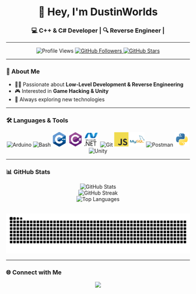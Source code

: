 <h1 align="center">👋 Hey, I'm DustinWorlds</h1>
<h3 align="center">💻 C++ & C# Developer | 🔍 Reverse Engineer | </h3>

---

<p align="center">
  <img src="https://komarev.com/ghpvc/?username=dustinworlds&label=Profile%20Views&color=0e75b6&style=flat-square" alt="Profile Views" />
  <a href="https://github.com/dustinworlds?tab=followers">
    <img src="https://img.shields.io/github/followers/dustinworlds?label=Followers&style=flat-square" alt="GitHub Followers" />
  </a>
  <a href="https://github.com/dustinworlds">
    <img src="https://img.shields.io/github/stars/dustinworlds?label=Stars&style=flat-square" alt="GitHub Stars" />
  </a>
</p>

---

### 🚀 About Me
- 🧑‍💻 Passionate about **Low-Level Development & Reverse Engineering**  
- 🎮 Interested in **Game Hacking & Unity**  
- 📖 Always exploring new technologies  

---

### 🛠️ Languages & Tools
<p align="center">
  <img src="https://cdn.worldvectorlogo.com/logos/arduino-1.svg" alt="Arduino" width="40" height="40"/>
  <img src="https://www.vectorlogo.zone/logos/gnu_bash/gnu_bash-icon.svg" alt="Bash" width="40" height="40"/>
  <img src="https://raw.githubusercontent.com/devicons/devicon/master/icons/cplusplus/cplusplus-original.svg" alt="C++" width="40" height="40"/>
  <img src="https://raw.githubusercontent.com/devicons/devicon/master/icons/csharp/csharp-original.svg" alt="C#" width="40" height="40"/>
  <img src="https://raw.githubusercontent.com/devicons/devicon/master/icons/dot-net/dot-net-original-wordmark.svg" alt=".NET" width="40" height="40"/>
  <img src="https://www.vectorlogo.zone/logos/git-scm/git-scm-icon.svg" alt="Git" width="40" height="40"/>
  <img src="https://raw.githubusercontent.com/devicons/devicon/master/icons/javascript/javascript-original.svg" alt="JavaScript" width="40" height="40"/>
  <img src="https://raw.githubusercontent.com/devicons/devicon/master/icons/mysql/mysql-original-wordmark.svg" alt="MySQL" width="40" height="40"/>
  <img src="https://www.vectorlogo.zone/logos/getpostman/getpostman-icon.svg" alt="Postman" width="40" height="40"/>
  <img src="https://raw.githubusercontent.com/devicons/devicon/master/icons/python/python-original.svg" alt="Python" width="40" height="40"/>
  <img src="https://www.vectorlogo.zone/logos/unity3d/unity3d-icon.svg" alt="Unity" width="40" height="40"/>
</p>

---

### 📊 GitHub Stats
<p align="center">
  <img src="https://github-readme-stats.vercel.app/api?username=dustinworlds&show_icons=true&theme=tokyonight&hide_border=true" alt="GitHub Stats" />
  <br/>
  <img src="https://github-readme-streak-stats.herokuapp.com/?user=dustinworlds&theme=tokyonight&hide_border=true" alt="GitHub Streak" />
  <br/>
  <img src="https://github-readme-stats.vercel.app/api/top-langs/?username=dustinworlds&layout=compact&theme=tokyonight&hide_border=true" alt="Top Languages" />

<div align="center">
<br clear="both" >
<img src="https://raw.githubusercontent.com/Hiro420/Hiro420/output/snake.svg" alt="Snake animation"  />
</div>
  
</p>

---

### 🌐 Connect with Me
<p align="center">
  <a href="https://discord.com/users/743125320890056715"><img src="https://img.shields.io/badge/Discord-%237289DA.svg?&style=for-the-badge&logo=discord&logoColor=white" /></a>
</p>
